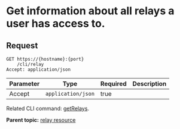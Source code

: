 # Get information about all relays a user has access to.

## Request

```
GET https://{hostname}:{port}
    /cli/relay
Accept: application/json

```

|Parameter|Type|Required|Description|
|---------|----|--------|-----------|
|Accept|`application/json`|true| |

Related CLI command: [getRelays](udclient_getrelays.md).

**Parent topic:** [relay resource](../../com.ibm.udeploy.api.doc/topics/rest_cli_relay.md)

